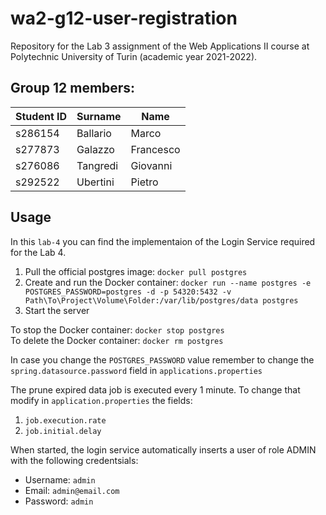 # wa2-g12-user-registration

Repository for the Lab 3 assignment of the Web Applications II course at Polytechnic University of Turin (academic year 2021-2022).

## Group 12 members:
| Student ID | Surname | Name |
| --- | --- | --- |
| s286154 | Ballario | Marco |
| s277873 | Galazzo | Francesco |
| s276086 | Tangredi | Giovanni |
| s292522 | Ubertini | Pietro |

## Usage

In this ```lab-4``` you can find the implementaion of the Login Service required for the Lab 4.

1. Pull the official postgres image:
```docker pull postgres```
2. Create and run the Docker container:
```docker run --name postgres -e POSTGRES_PASSWORD=postgres -d -p 54320:5432 -v Path\To\Project\Volume\Folder:/var/lib/postgres/data postgres```
3. Start the server

To stop the Docker container:
```docker stop postgres```</br>
To delete the Docker container:
```docker rm postgres```

In case you change the ```POSTGRES_PASSWORD``` value remember to change the ```spring.datasource.password``` field in ```applications.properties```

The prune expired data job is executed every 1 minute.
To change that modify in ```application.properties``` the fields:
1. ```job.execution.rate```
2. ```job.initial.delay```

When started, the login service automatically inserts a user of role ADMIN with the following credentsials:
- Username: ```admin```
- Email: ```admin@email.com```
- Password: ```admin```